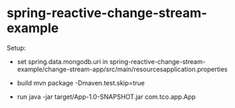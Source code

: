# spring-reactive-change-stream-example

Setup:
- set spring.data.mongodb.uri in spring-reactive-change-stream-example/change-stream-app/src/main/resourcesapplication.properties

- build
mvn package -Dmaven.test.skip=true

- run
java -jar target/App-1.0-SNAPSHOT.jar com.tco.app.App